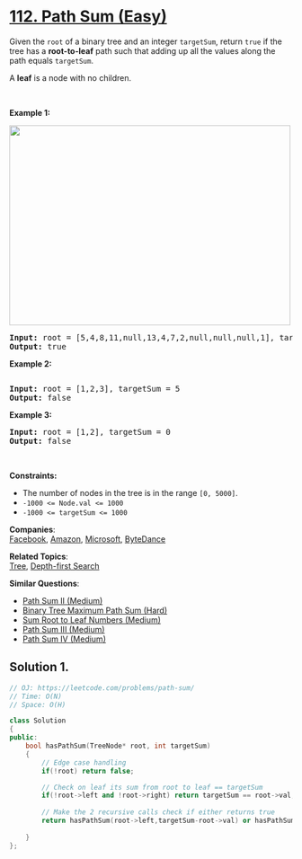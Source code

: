 # [112. Path Sum (Easy)](https://leetcode.com/problems/path-sum/)

<p>Given the <code>root</code> of a binary tree and an integer <code>targetSum</code>, return <code>true</code> if the tree has a <strong>root-to-leaf</strong> path such that adding up all the values along the path equals <code>targetSum</code>.</p>

<p>A <strong>leaf</strong> is a node with no children.</p>

<p>&nbsp;</p>
<p><strong>Example 1:</strong></p>
<img alt="" src="https://assets.leetcode.com/uploads/2021/01/18/pathsum1.jpg" style="width: 500px; height: 356px;">
<pre><strong>Input:</strong> root = [5,4,8,11,null,13,4,7,2,null,null,null,1], targetSum = 22
<strong>Output:</strong> true
</pre>

<p><strong>Example 2:</strong></p>
<img alt="" src="https://assets.leetcode.com/uploads/2021/01/18/pathsum2.jpg">
<pre><strong>Input:</strong> root = [1,2,3], targetSum = 5
<strong>Output:</strong> false
</pre>

<p><strong>Example 3:</strong></p>

<pre><strong>Input:</strong> root = [1,2], targetSum = 0
<strong>Output:</strong> false
</pre>

<p>&nbsp;</p>
<p><strong>Constraints:</strong></p>

<ul>
	<li>The number of nodes in the tree is in the range <code>[0, 5000]</code>.</li>
	<li><code>-1000 &lt;= Node.val &lt;= 1000</code></li>
	<li><code>-1000 &lt;= targetSum &lt;= 1000</code></li>
</ul>


**Companies**:  
[Facebook](https://leetcode.com/company/facebook), [Amazon](https://leetcode.com/company/amazon), [Microsoft](https://leetcode.com/company/microsoft), [ByteDance](https://leetcode.com/company/bytedance)

**Related Topics**:  
[Tree](https://leetcode.com/tag/tree/), [Depth-first Search](https://leetcode.com/tag/depth-first-search/)

**Similar Questions**:
* [Path Sum II (Medium)](https://leetcode.com/problems/path-sum-ii/)
* [Binary Tree Maximum Path Sum (Hard)](https://leetcode.com/problems/binary-tree-maximum-path-sum/)
* [Sum Root to Leaf Numbers (Medium)](https://leetcode.com/problems/sum-root-to-leaf-numbers/)
* [Path Sum III (Medium)](https://leetcode.com/problems/path-sum-iii/)
* [Path Sum IV (Medium)](https://leetcode.com/problems/path-sum-iv/)

## Solution 1.

```cpp
// OJ: https://leetcode.com/problems/path-sum/
// Time: O(N)
// Space: O(H)

class Solution 
{
public:
    bool hasPathSum(TreeNode* root, int targetSum) 
    {
        // Edge case handling
        if(!root) return false;

        // Check on leaf its sum from root to leaf == targetSum
        if(!root->left and !root->right) return targetSum == root->val;
        
        // Make the 2 recursive calls check if either returns true
        return hasPathSum(root->left,targetSum-root->val) or hasPathSum(root->right,targetSum-root->val);
        
    }
};
```
